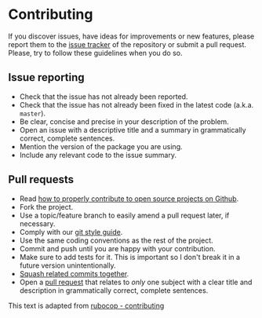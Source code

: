 # Contributing

If you discover issues, have ideas for improvements or new features,
please report them to the [issue tracker][1] of the repository or
submit a pull request. Please, try to follow these guidelines when you
do so.

## Issue reporting

* Check that the issue has not already been reported.
* Check that the issue has not already been fixed in the latest code
  (a.k.a. `master`).
* Be clear, concise and precise in your description of the problem.
* Open an issue with a descriptive title and a summary in grammatically correct,
  complete sentences.
* Mention the version of the package you are using.
* Include any relevant code to the issue summary.

## Pull requests

* Read [how to properly contribute to open source projects on Github][2].
* Fork the project.
* Use a topic/feature branch to easily amend a pull request later, if necessary.
* Comply with our [git style guide][3].
* Use the same coding conventions as the rest of the project.
* Commit and push until you are happy with your contribution.
* Make sure to add tests for it. This is important so I don't break it
  in a future version unintentionally.
* [Squash related commits together][5].
* Open a [pull request][4] that relates to *only* one subject with a clear title
  and description in grammatically correct, complete sentences.

This text is adapted from [rubocop - contributing](https://github.com/bbatsov/rubocop/blob/master/CONTRIBUTING.md)

[1]: https://github.com/skroutz/biskoto/issues
[2]: http://gun.io/blog/how-to-github-fork-branch-and-pull-request
[3]: https://github.com/agis-/git-style-guide
[4]: https://help.github.com/articles/using-pull-requests
[5]: http://gitready.com/advanced/2009/02/10/squashing-commits-with-rebase.html
